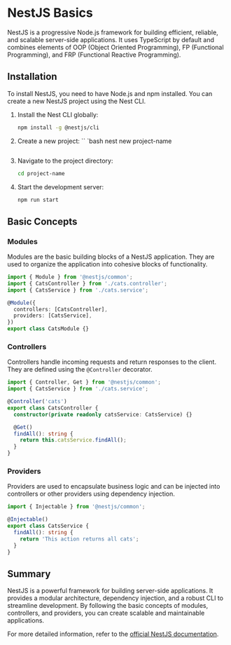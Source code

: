 # NestJS Basics

NestJS is a progressive Node.js framework for building efficient, reliable, and scalable server-side applications. It uses TypeScript by default and combines elements of OOP (Object Oriented Programming), FP (Functional Programming), and FRP (Functional Reactive Programming).

## Installation

To install NestJS, you need to have Node.js and npm installed. You can create a new NestJS project using the Nest CLI.

1. Install the Nest CLI globally:
    ```bash
    npm install -g @nestjs/cli
    ```

2. Create a new project:
    `` `bash
    nest new project-name
    ```

3. Navigate to the project directory:
    ```bash
    cd project-name
    ```

4. Start the development server:
    ```bash
    npm run start
    ```

## Basic Concepts

### Modules

Modules are the basic building blocks of a NestJS application. They are used to organize the application into cohesive blocks of functionality.

```typescript
import { Module } from '@nestjs/common';
import { CatsController } from './cats.controller';
import { CatsService } from './cats.service';

@Module({
  controllers: [CatsController],
  providers: [CatsService],
})
export class CatsModule {}
```

### Controllers

Controllers handle incoming requests and return responses to the client. They are defined using the `@Controller` decorator.

```typescript
import { Controller, Get } from '@nestjs/common';
import { CatsService } from './cats.service';

@Controller('cats')
export class CatsController {
  constructor(private readonly catsService: CatsService) {}

  @Get()
  findAll(): string {
    return this.catsService.findAll();
  }
}
```

### Providers

Providers are used to encapsulate business logic and can be injected into controllers or other providers using dependency injection.

```typescript
import { Injectable } from '@nestjs/common';

@Injectable()
export class CatsService {
  findAll(): string {
    return 'This action returns all cats';
  }
}
```

## Summary

NestJS is a powerful framework for building server-side applications. It provides a modular architecture, dependency injection, and a robust CLI to streamline development. By following the basic concepts of modules, controllers, and providers, you can create scalable and maintainable applications.

For more detailed information, refer to the [official NestJS documentation](https://docs.nestjs.com/).
